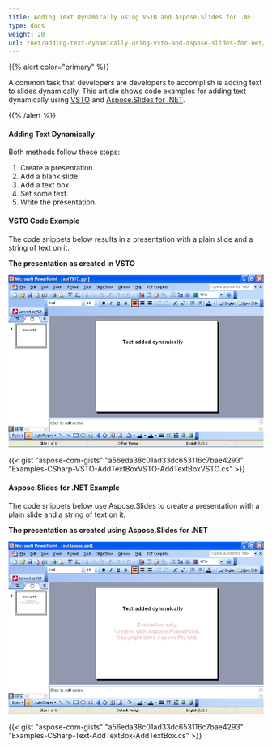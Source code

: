 ```yaml
---
title: Adding Text Dynamically using VSTO and Aspose.Slides for .NET
type: docs
weight: 20
url: /net/adding-text-dynamically-using-vsto-and-aspose-slides-for-net/
---
```


{{% alert color="primary" %}} 

A common task that developers are developers to accomplish is adding text to slides dynamically. This article shows code examples for adding text dynamically using [VSTO](/slides/net/adding-text-dynamically-using-vsto-and-aspose-slides-for-net/) and [Aspose.Slides for .NET](/slides/net/adding-text-dynamically-using-vsto-and-aspose-slides-for-net/).

{{% /alert %}} 
#### **Adding Text Dynamically**
Both methods follow these steps:

1. Create a presentation.
1. Add a blank slide.
1. Add a text box.
1. Set some text.
1. Write the presentation.
#### **VSTO Code Example**
The code snippets below results in a presentation with a plain slide and a string of text on it.

**The presentation as created in VSTO** 

![todo:image_alt_text](adding-text-dynamically-using-vsto-and-aspose-slides-for-net_1.png)



{{< gist "aspose-com-gists" "a56eda38c01ad33dc653116c7bae4293" "Examples-CSharp-VSTO-AddTextBoxVSTO-AddTextBoxVSTO.cs" >}}
#### **Aspose.Slides for .NET Example**
The code snippets below use Aspose.Slides to create a presentation with a plain slide and a string of text on it.

**The presentation as created using Aspose.Slides for .NET** 

![todo:image_alt_text](adding-text-dynamically-using-vsto-and-aspose-slides-for-net_2.png)



{{< gist "aspose-com-gists" "a56eda38c01ad33dc653116c7bae4293" "Examples-CSharp-Text-AddTextBox-AddTextBox.cs" >}}






